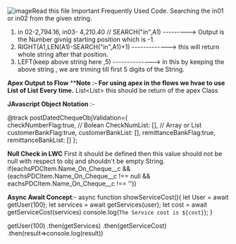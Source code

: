 ![image](https://github.com/mohammedabdulb/Salesforce/assets/71633830/cb3b5ac3-c391-4d5a-bca4-585825bea3ad)Read this file
Important Frequently Used Code.
Searching the in01 or in02 from the given string.
1) in 02-2,794.16, in03- 4,210.40 // SEARCH("in",A1) ---------> Output is the Number givnig starting position which is -1.
2) RIGHT(A1,LEN(A1)-SEARCH("in",A1)+1) -------------> this will return whole string after that position.
3) LEFT(keep above string here ,5)  --------------> in this by keeping the above string , we are triming till first 5 digits of the String.

**Apex Output to Flow**
****Note :- For using apex in the flows we hvae to use List of List Every time.**
List<List<String>> this should be return of the apex Class

**JAvascript Object Notation** :- 

 @track postDatedChequeObjValidation={   
     checkNumberFlag:true, // Bolean
     CheckNumList: [], // Array or List 
     customerBankFlag:true,
     customerBankList: [],
     remittanceBankFlag:true,
     remittanceBankList: []
    };   


**Null Check in LWC** 
First it should be defined then this value should not be null with respect to obj and shouldn't be empty String. 
if(eachsPDCItem.Name_On_Cheque__c && (eachsPDCItem.Name_On_Cheque__c !== null && eachsPDCItem.Name_On_Cheque__c !== ''))


**Async Await Concept**:-
async function showServiceCost(){
   let User = await getUser(100);
   let services = await getServices(user);
   let cost = await getServiceCost(services)
   console.log(`The Service cost is ${cost}`);
}

getUser(100)
.then(getServices)
.then(getServiceCost)
.then(result=>console.log(result))
